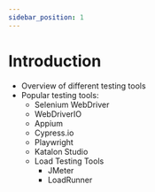```yaml
---
sidebar_position: 1
---
```


# Introduction
- Overview of different testing tools
- Popular testing tools:
  - Selenium WebDriver
  - WebDriverIO
  - Appium
  - Cypress.io
  - Playwright
  - Katalon Studio
  - Load Testing Tools
    - JMeter
    - LoadRunner


